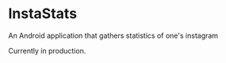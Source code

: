 # InstaStats
An Android application that gathers statistics of one's instagram

Currently in production. 
